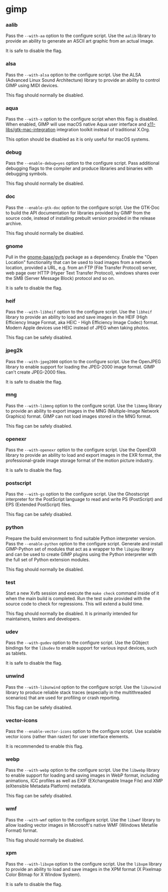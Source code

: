 # gimp

### aalib
Pass the `--with-aa` option to the configure script. Use the `aalib` library to provide an ability to generate an ASCII art graphic from an actual image.

It is safe to disable the flag.

### alsa
Pass the `--with-alsa` option to the configure script. Use the ALSA (Advanced Linux Sound Architecture) library to provide an ability to control GIMP using MIDI devices.

This flag should normally be disabled.

### aqua
Pass the `--with-x` option to the configure script when this flag is disabled. When enabled, GIMP will use macOS native Aqua user interface and [x11-libs/gtk-mac-integration](../x11-libs/gtk-mac-integration.md) integration toolkit instead of traditional X.Org.

This option should be disabled as it is only useful for macOS systems.

### debug
Pass the `--enable-debug=yes` option to the configure script. Pass additional debugging flags to the compiler and produce libraries and binaries with debugging symbols.

This flag should normally be disabled.

### doc
Pass the `--enable-gtk-doc` option to the configure script. Use the GTK-Doc to build the API documentation for libraries provided by GIMP from the source code, instead of installing prebuilt version provided in the release archive.

This flag should normally be disabled.

### gnome
Pull in the [gnome-base/gvfs](../gnome-base/gvfs.md) package as a dependency. Enable the "Open Location" functionality that can be used to load images from a network location, provided a URL, e.g. from an FTP (File Transfer Protocol) server, web page over HTTP (Hyper Text Transfer Protocol), windows shares over the SMB (Server Message Block) protocol and so on.

It is safe to disable the flag.

### heif
Pass the `--with-libheif` option to the configure script. Use the `libheif` library to provide an ability to load and save images in the HEIF (High Efficiency Image Format, aka HEIC - High Efficiency Image Codec) format. Modern Apple devices use HEIC instead of JPEG when taking photos.

This flag can be safely disabled.

### jpeg2k
Pass the `--with-jpeg2000` option to the configure script. Use the OpenJPEG library to enable support for loading the JPEG-2000 image format. GIMP can't create JPEG-2000 files.

It is safe to disable the flag.

### mng
Pass the `--with-libmng` option to the configure script. Use the `libmng` library to provide an ability to export images in the MNG (Multiple-Image Network Graphics) format. GIMP can not load images stored in the MNG format.

This flag can be safely disabled.

### openexr
Pass the `--with-openexr` option to the configure script. Use the OpenEXR library to provide an ability to load and export images in the EXR format, the professional-grade image storage format of the motion picture industry.

It is safe to disable the flag.

### postscript
Pass the `--with-gs` option to the configure script. Use the Ghostscript interpreter for the PostScript language to read and write PS (PostScript) and EPS (Extended PostScript) files.

This flag can be safely disabled.

### python
Prepare the build environment to find suitable Python interpreter version. Pass the `--enable-python` option to the configure script. Generate and install GIMP-Python set of modules that act as a wrapper to the `libgimp` library and can be used to create GIMP plugins using the Python interpreter with the full set of Python extension modules.

This flag should normally be disabled.

### test
Start a new Xvfb session and execute the `make check` command inside of it when the main build is completed. Run the test suite provided with the source code to check for regressions. This will extend a build time.

This flag should normally be disabled. It is primarily intended for maintainers, testers and developers.

### udev
Pass the `--with-gudev` option to the configure script. Use the GObject bindings for the `libudev` to enable support for various input devices, such as tablets.

It is safe to disable the flag.

### unwind
Pass the `--with-libunwind` option to the configure script. Use the `libunwind` library to produce reliable stack traces (especially in the multithreaded scenarios) that are used for profiling or crash reporting.

This flag can be safely disabled.

### vector-icons
Pass the `--enable-vector-icons` option to the configure script. Use scalable vector icons (rather than raster) for user interface elements.

It is recommended to enable this flag.

### webp
Pass the `--with-webp` option to the configure script. Use the `libwebp` library to enable support for loading and saving images in WebP format, including animations, ICC profiles as well as EXIF (EXchangeable Image File) and XMP (eXtensible Metadata Platform) metadata.

This flag can be safely disabled.

### wmf
Pass the `--with-wmf` option to the configure script. Use the `libwmf` library to allow loading vector images in Microsoft's native WMF (Windows Metafile Format) format.

This flag should normally be disabled.

### xpm
Pass the `--with-libxpm` option to the configure script. Use the `libxpm` library to provide an ability to load and save images in the XPM format (X Pixelmap Color Bitmap for X Window System).

It is safe to disable the flag.
